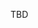 TBD

<!-- https://books.adalab.es/materiales-del-curso-p/VU9GDIgPprpJtnS8IjtQ/intro/codigo_de_conducta -->
